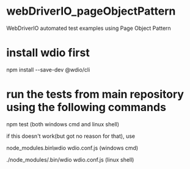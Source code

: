 # webDriverIO_pageObjectPattern
WebDriverIO automated test examples using Page Object Pattern

# install wdio first
npm install --save-dev @wdio/cli


# run the tests from main repository using the following commands

npm test (both windows cmd and linux shell)

if this doesn't work(but got no reason for that), use

node_modules\.bin\wdio wdio.conf.js (windows cmd)

./node_modules/.bin/wdio wdio.conf.js (linux shell)

